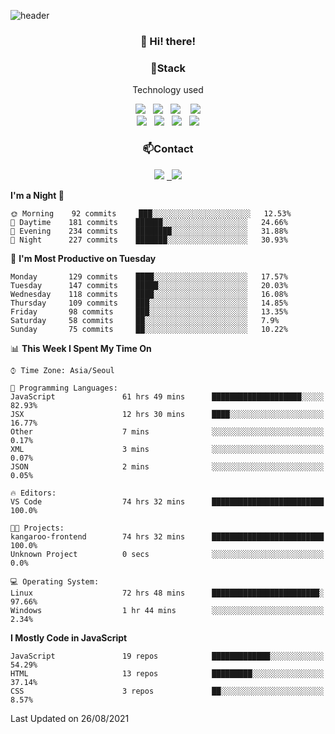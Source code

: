 ![header](https://capsule-render.vercel.app/api?type=waving&color=gradient&height=200&text=Che-ri&fontAlign=70&fontAlignY=40&animation=twinkling)

<h3 align="center">👋 Hi! there!</h3>

<h3 align="center">📌Stack</h3>
<p align="center">Technology used</p>
<div align="center"><img src="https://img.shields.io/badge/HTML5-e74c3c?style=flat-square&logo=HTML5&logoColor=white"></img> &nbsp <img src="https://img.shields.io/badge/CSS3-0A84FF?style=flat-square&logo=CSS3&logoColor=white"></img>  &nbsp <img src="https://img.shields.io/badge/SCSS-fd79a8?style=flat-square&logo=Sass&logoColor=white"/></a>&nbsp  &nbsp <img src="https://img.shields.io/badge/styled%2Dcomponents-DB7093?style=flat-square&logo=styled%2Dcomponents&logoColor=white"/></a>
<br><img src="https://img.shields.io/badge/JavaScript-FFCD11?style=flat-square&logo=JavaScript&logoColor=white"></img> &nbsp <img src="https://img.shields.io/badge/React-00BCF6?style=flat-square&logo=React&logoColor=white"></img> &nbsp <img src="https://img.shields.io/badge/Redux-764ABC?style=flat-square&logo=Redux&logoColor=white"/></a> &nbsp <img src="https://img.shields.io/badge/jQuery-3655FF?style=flat-square&logo=jQuery&logoColor=white"></img></div>

<h3 align="center">📫Contact</h3>
<div align="center"><a href="https://cheri.tistory.com/"><img src="https://img.shields.io/badge/Cheri-AD29B6?style=flat-square&logo=Tidal&logoColor=white"/></a> <a href="rnjs1135@gmail.com"> &nbsp <img src="https://img.shields.io/badge/Gmail-EA4335?style=flat-square&logo=Gmail&logoColor=white"/></a></div>

<!--START_SECTION:waka-->
**I'm a Night 🦉** 

```text
🌞 Morning    92 commits     ███░░░░░░░░░░░░░░░░░░░░░░   12.53% 
🌆 Daytime    181 commits    ██████░░░░░░░░░░░░░░░░░░░   24.66% 
🌃 Evening    234 commits    ████████░░░░░░░░░░░░░░░░░   31.88% 
🌙 Night      227 commits    ███████░░░░░░░░░░░░░░░░░░   30.93%

```
📅 **I'm Most Productive on Tuesday** 

```text
Monday       129 commits    ████░░░░░░░░░░░░░░░░░░░░░   17.57% 
Tuesday      147 commits    █████░░░░░░░░░░░░░░░░░░░░   20.03% 
Wednesday    118 commits    ████░░░░░░░░░░░░░░░░░░░░░   16.08% 
Thursday     109 commits    ███░░░░░░░░░░░░░░░░░░░░░░   14.85% 
Friday       98 commits     ███░░░░░░░░░░░░░░░░░░░░░░   13.35% 
Saturday     58 commits     ██░░░░░░░░░░░░░░░░░░░░░░░   7.9% 
Sunday       75 commits     ██░░░░░░░░░░░░░░░░░░░░░░░   10.22%

```


📊 **This Week I Spent My Time On** 

```text
⌚︎ Time Zone: Asia/Seoul

💬 Programming Languages: 
JavaScript               61 hrs 49 mins      ████████████████████░░░░░   82.93% 
JSX                      12 hrs 30 mins      ████░░░░░░░░░░░░░░░░░░░░░   16.77% 
Other                    7 mins              ░░░░░░░░░░░░░░░░░░░░░░░░░   0.17% 
XML                      3 mins              ░░░░░░░░░░░░░░░░░░░░░░░░░   0.07% 
JSON                     2 mins              ░░░░░░░░░░░░░░░░░░░░░░░░░   0.05%

🔥 Editors: 
VS Code                  74 hrs 32 mins      █████████████████████████   100.0%

🐱‍💻 Projects: 
kangaroo-frontend        74 hrs 32 mins      █████████████████████████   100.0% 
Unknown Project          0 secs              ░░░░░░░░░░░░░░░░░░░░░░░░░   0.0%

💻 Operating System: 
Linux                    72 hrs 48 mins      ████████████████████████░   97.66% 
Windows                  1 hr 44 mins        ░░░░░░░░░░░░░░░░░░░░░░░░░   2.34%

```

**I Mostly Code in JavaScript** 

```text
JavaScript               19 repos            █████████████░░░░░░░░░░░░   54.29% 
HTML                     13 repos            █████████░░░░░░░░░░░░░░░░   37.14% 
CSS                      3 repos             ██░░░░░░░░░░░░░░░░░░░░░░░   8.57%

```



 Last Updated on 26/08/2021
<!--END_SECTION:waka-->
